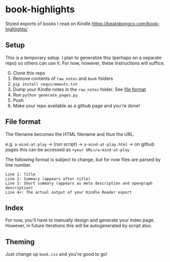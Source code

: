 # book-highlights
Styled exports of books I read on Kindle https://beatobongco.com/book-highlights/

## Setup

This is a temporary setup. I plan to generalize this (perhaps on a separate repo) so others can use it.
For now, however, these instructions will suffice.

0. Clone this repo
1. Remove contents of `raw_notes` and `book` folders
1. `pip install requirements.txt`
2. Dump your Kindle notes in the `raw_notes` folder. See [file format](#file-format)
3. Run `python generate_pages.py`
4. Push
5. Make your repo available as a github page and you're done!

## File format

The filename becomes the HTML filename and thus the URL.

e.g. `a-mind-at-play` -> (run script) -> `a-mind-at-play.html` -> on github pages this can be accessed as `<your URL>/a-mind-at-play`

The following format is subject to change, but for now files are parsed by line number.

```
Line 1: Title
Line 2: Summary (appears after title)
Line 3: Short summary (appears as meta description and opengraph description)
Line 4+: The actual output of your Kindle Reader export
```

## Index

For now, you'll have to manually design and generate your index page. However, in future iterations this will be autogenerated by script also.

## Theming

Just change up `book.css` and you're good to go!
